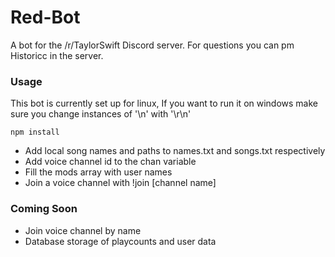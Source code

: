 # Red-Bot
A bot for the /r/TaylorSwift Discord server.
For questions you can pm Historicc in the server.

### Usage
This bot is currently set up for linux, If you want to run it on windows make sure you change instances of '\n' with '\r\n' 

    npm install

- Add local song names and paths to names.txt and songs.txt respectively
- Add voice channel id to the chan variable
- Fill the mods array with user names
- Join a voice channel with !join [channel name]

### Coming Soon
- Join voice channel by name
- Database storage of playcounts and user data
